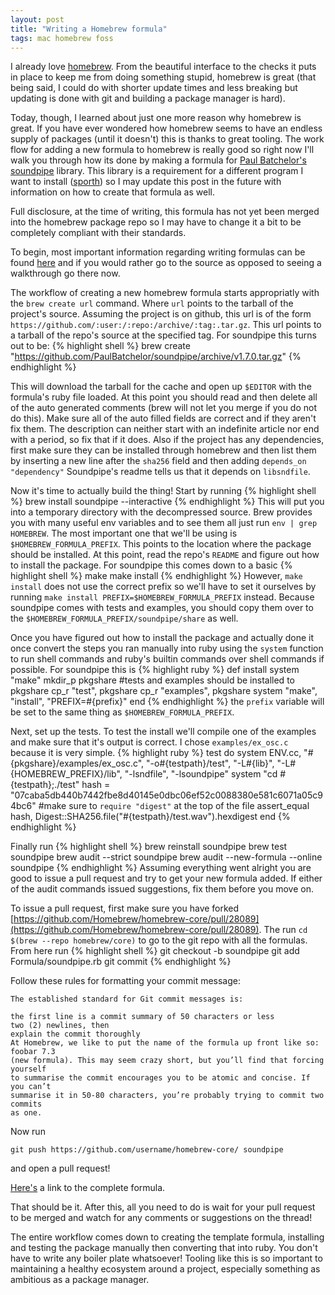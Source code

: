 ```yaml
---
layout: post
title: "Writing a Homebrew formula"
tags: mac homebrew foss
---
```

I already love [homebrew](brew.sh). From the beautiful interface to the checks it puts in
place to keep me from doing something stupid, homebrew is great (that being
said, I could do with shorter update times and less breaking but updating is
done with git and building a package manager is hard). 

Today, though, I learned about just one more reason why homebrew is great. If
you have ever wondered how homebrew seems to have an endless supply of packages
(until it doesn't) this is thanks to great tooling. The work flow for adding a
new formula to homebrew is really good so right now I'll walk you through how
its done by making a formula for [Paul Batchelor's
soundpipe](https://github.com/PaulBatchelor/soundpipe) library. This library is
a requirement for a different program I want to install
([sporth](https://github.com/PaulBatchelor/Sporth)) so I may update this post in
the future with information on how to create that formula as well. 

Full disclosure, at the time of writing, this formula has not yet been merged
into the homebrew package repo so I may have to change it a bit to be completely
compliant with their standards.

To begin, most important information regarding writing formulas can be found
[here](https://github.com/Homebrew/brew/blob/master/docs/Formula-Cookbook.md)
and if you would rather go to the source as opposed to seeing a walkthrough go
there now.

The workflow of creating a new homebrew formula starts appropriatly with the
`brew create url` command. Where `url` points to the tarball of the project's
source. Assuming the project is on github, this url is of the form
`https://github.com/:user:/:repo:/archive/:tag:.tar.gz`. This url points to a
tarball of the repo's source at the specified tag. For soundpipe this turns out
to be:
{% highlight shell %}
brew create "https://github.com/PaulBatchelor/soundpipe/archive/v1.7.0.tar.gz"
{% endhighlight %}

This will download the tarball for the cache and open up `$EDITOR` with the
formula's ruby file loaded. At this point you should read and then delete all of
the auto generated comments (brew will not let you merge if you do not do this).
Make sure all of the auto filled fields are correct and if they aren't fix them.
The description can neither start with an indefinite article nor end with a
period, so fix that if it does. Also if the project has any dependencies, first make
sure they can be installed through homebrew and then list them by inserting a
new line after the `sha256` field and then adding `depends_on "dependency"` 
Soundpipe's readme tells us that it depends on `libsndfile`.

Now it's time to actually build the thing! Start by running
{% highlight shell %}
brew install soundpipe --interactive
{% endhighlight %}
This will put you into a temporary directory with the decompressed source. 
Brew provides you with many useful env variables and to see them all
just run `env | grep HOMEBREW`. The most important one that we'll be using is
`$HOMEBREW_FORMULA_PREFIX`. This points to the location where the package should
be installed. At this point, read the repo's `README` and figure out how to
install the package. For soundpipe this comes down to a basic
{% highlight shell %}
make 
make install
{% endhighlight %}
However, `make install` does not use the correct prefix so we'll have to set it
ourselves by running `make install PREFIX=$HOMEBREW_FORMULA_PREFIX` instead.
Because soundpipe comes with tests and examples, you should copy them over to 
the `$HOMEBREW_FORMULA_PREFIX/soundpipe/share` as well. 

Once you have figured out how to install the package and actually done it once
convert the steps you ran manually into ruby using the `system` function to run
shell commands and ruby's builtin commands over shell commands if possible.
For soundpipe this is
{% highlight ruby %}
def install
  system "make"
  mkdir_p pkgshare #tests and examples should be installed to pkgshare
  cp_r "test", pkgshare
  cp_r "examples", pkgshare
  system "make", "install", "PREFIX=#{prefix}"
end
{% endhighlight %}
the `prefix` variable will be set to the same thing as
`$HOMEBREW_FORMULA_PREFIX`.

Next, set up the tests. 
To test the install we'll compile one of the examples and make sure that it's
output is correct. I chose `examples/ex_osc.c` because it is very simple.
{% highlight ruby %}
test do
  system ENV.cc, "#{pkgshare}/examples/ex_osc.c", "-o#{testpath}/test",
        "-L#{lib}", "-L#{HOMEBREW_PREFIX}/lib", "-lsndfile", "-lsoundpipe"
  system "cd #{testpath};./test"
  hash = "07caba5db440b7442fbe8d40145e0dbc06ef52c0088380e581c6071a05c94bc6"
  #make sure to `require "digest"` at the top of the file
  assert_equal hash, Digest::SHA256.file("#{testpath}/test.wav").hexdigest
end
{% endhighlight %}

Finally run 
{% highlight shell %}
brew reinstall soundpipe
brew test soundpipe
brew audit --strict soundpipe
brew audit --new-formula --online soundpipe
{% endhighlight %}
Assuming everything went alright you are good to issue a pull request and try to
get your new formula added. If either of the audit commands issued suggestions,
fix them before you move on. 

To issue a pull request, first make sure you have forked
[https://github.com/Homebrew/homebrew-core/pull/28089](https://github.com/Homebrew/homebrew-core/pull/28089).
The run `cd $(brew --repo homebrew/core)` to go to the git repo with all the formulas.
From here run 
{% highlight shell %}
git checkout -b soundpipe 
git add Formula/soundpipe.rb
git commit
{% endhighlight %}

Follow these rules for formatting your commit message:
```
The established standard for Git commit messages is:

the first line is a commit summary of 50 characters or less
two (2) newlines, then
explain the commit thoroughly
At Homebrew, we like to put the name of the formula up front like so: foobar 7.3
(new formula). This may seem crazy short, but you’ll find that forcing yourself
to summarise the commit encourages you to be atomic and concise. If you can’t
summarise it in 50-80 characters, you’re probably trying to commit two commits
as one.
```

Now run 
```shell
git push https://github.com/username/homebrew-core/ soundpipe
```
and open a pull request!

[Here's](https://github.com/gabcoh/homebrew-core/blob/a874848f62e6f59e97e6427a6ba2ce9de2f4ddc5/Formula/soundpipe.rb)
a link to the complete formula.

That should be it. After this, all you need to do is wait for your pull request
to be merged and watch for any comments or suggestions on the thread!

The entire workflow comes down to creating the template formula, installing and
testing the package manually then converting that into ruby. You don't have to
write any boiler plate whatsoever!
Tooling like this is so important to maintaining a healthy ecosystem around a
project, especially something as ambitious as a package manager. 
